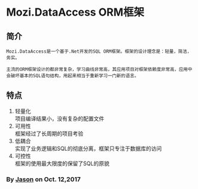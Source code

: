 ﻿# Mozi.DataAccess ORM框架

## 简介
	Mozi.DataAccess是一个基于.Net开发的SQL ORM框架。框架的设计理念是：轻量，简洁，务实。  

	主流的ORM框架设计的都非常复杂，学习曲线非常高，其应用项目对框架依赖度非常高，应用中会破坏基本的SQL语句结构，用起来相当于重新学习一门新的语言。

## 特点

1. 轻量化  
	项目编译结果小，没有复杂的配置文件
2. 可用性  
	框架经过了长周期的项目考验
3. 低耦合  
	实现了业务逻辑和SQL的彻底分离，框架只专注于数据库的访问
4. 可控性  
	框架的使用最大限度的保留了SQL的原貌

### By [Jason][1] on Oct. 12,2017 

[1]:mailto:brotherqian@163.com